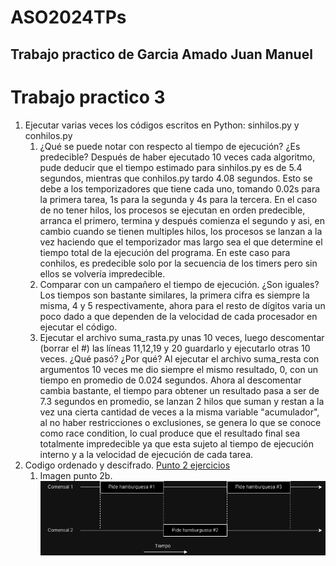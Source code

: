 # ASO2024TPs
## Trabajo practico de Garcia Amado Juan Manuel
# Trabajo practico 3
1) Ejecutar varias veces los códigos escritos en Python: sinhilos.py y conhilos.py
     1. ¿Qué se puede notar con respecto al tiempo de ejecución? ¿Es predecible?
     Después de haber ejecutado 10 veces cada algoritmo, pude deducir que el tiempo estimado para sinhilos.py es de 5.4 segundos, mientras que conhilos.py tardo 4.08 segundos. Esto se debe a los temporizadores que tiene cada uno, tomando 0.02s para la primera tarea, 1s para la segunda y 4s para la tercera. En el caso de no tener hilos, los procesos se ejecutan en orden predecible, arranca el primero, termina y después comienza el segundo y asi, en cambio cuando se tienen multiples hilos, los procesos se lanzan a la vez haciendo que el temporizador mas largo sea el que determine el tiempo total de la ejecución del programa. En este caso para conhilos, es predecible solo por la secuencia de los timers pero sin ellos se volvería impredecible.
     2.  Comparar con un campañero el tiempo de ejecución. ¿Son iguales?
     Los tiempos son bastante similares, la primera cifra es siempre la misma, 4 y 5 respectivamente, ahora para el resto de dígitos varia un poco dado a que dependen de la velocidad de cada procesador en ejecutar el código.
     3. Ejecutar el archivo suma_rasta.py unas 10 veces, luego descomentar (borrar el #) las líneas 11,12,19 y 20 guardarlo y ejecutarlo otras 10 veces. ¿Qué pasó? ¿Por qué?
     Al ejecutar el archivo suma_resta con argumentos 10 veces me dio siempre el mismo resultado, 0, con un tiempo en promedio de 0.024 segundos. Ahora al descomentar cambia bastante, el tiempo para obtener un resultado pasa a ser de 7.3 segundos en promedio, se lanzan 2 hilos que suman y restan a la vez una cierta cantidad de veces a la misma variable "acumulador", al no haber restricciones o exclusiones, se genera lo que se conoce como race condition, lo cual produce que el resultado final sea totalmente impredecible ya que esta sujeto al tiempo de ejecución interno y a la velocidad de ejecución de cada tarea.
2) Codigo ordenado y descifrado. [Punto 2 ejercicios](https://github.com/Meltman98/ASO2024TPs/tree/main/TP3)
     1. Imagen punto 2b.
![imagen punto 2b](TP3/punto2b.png)
